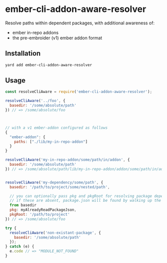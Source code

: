 # ember-cli-addon-aware-resolver

Resolve paths within dependent packages, with additional awareness of:

  - ember in-repo addons
  - the pre-embroider (v1) ember addon format


## Installation

```sh
yard add ember-cli-addon-aware-resolver
```

## Usage

```js
const resolveCliAware = require('ember-cli-addon-aware-resolver');

resolveCliAware('../foo', {
  basedir: '/some/absolute/path'
}) // => /some/absolute/foo



// with a v1 ember-addon configured as follows
{
  "ember-addon": {
    paths: ["./lib/my-in-repo-addon"]
  }
}

resolveCliAware('my-in-repo-addon/some/path/in/addon', {
  basedir: '/some/absolute/path'
}) // => /some/absolute/path/lib/my-in-repo-addon/addon/some/path/in/addon


resolveCliAware('my-dependency/some/path', {
  basedir: '/path/to/project/some/nested/path',

  // you can optionally pass pkg and pkgRoot for resolving package dependencies
  // if these are absent, package.json will be found by walking up the tree
  from basedir
  pkg: myAlreadyReadPackageJson,
  pkgRoot: '/path/to/project'
}) // => /some/absolute/foo

try {
  resolveCliAware('non-existant-package', {
    basedir: '/some/absolute/path'
  });
} catch (e) {
  e.code // => "MODULE_NOT_FOUND"
}

```

